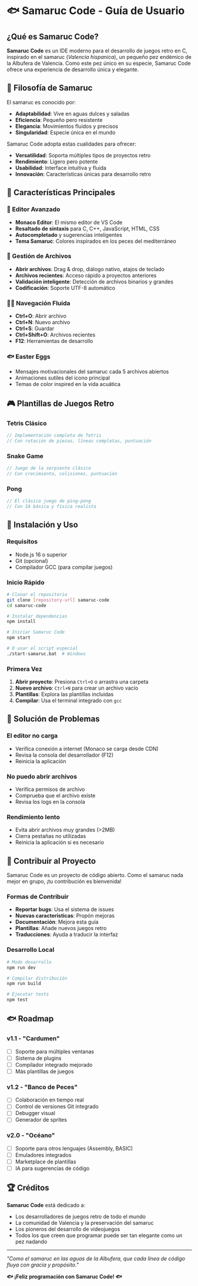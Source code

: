 # 🐟 Samaruc Code - Guía de Usuario

## ¿Qué es Samaruc Code?

**Samaruc Code** es un IDE moderno para el desarrollo de juegos retro en C, inspirado en el samaruc (*Valencia hispanica*), un pequeño pez endémico de la Albufera de Valencia. Como este pez único en su especie, Samaruc Code ofrece una experiencia de desarrollo única y elegante.

## 🌊 Filosofía de Samaruc

El samaruc es conocido por:
- **Adaptabilidad**: Vive en aguas dulces y saladas
- **Eficiencia**: Pequeño pero resistente
- **Elegancia**: Movimientos fluidos y precisos
- **Singularidad**: Especie única en el mundo

Samaruc Code adopta estas cualidades para ofrecer:
- **Versatilidad**: Soporta múltiples tipos de proyectos retro
- **Rendimiento**: Ligero pero potente
- **Usabilidad**: Interface intuitiva y fluida
- **Innovación**: Características únicas para desarrollo retro

## 🎣 Características Principales

### 🐠 Editor Avanzado
- **Monaco Editor**: El mismo editor de VS Code
- **Resaltado de sintaxis** para C, C++, JavaScript, HTML, CSS
- **Autocompletado** y sugerencias inteligentes
- **Tema Samaruc**: Colores inspirados en los peces del mediterráneo

### 🌊 Gestión de Archivos
- **Abrir archivos**: Drag & drop, diálogo nativo, atajos de teclado
- **Archivos recientes**: Acceso rápido a proyectos anteriores
- **Validación inteligente**: Detección de archivos binarios y grandes
- **Codificación**: Soporte UTF-8 automático

### 🏊‍♂️ Navegación Fluida
- **Ctrl+O**: Abrir archivo
- **Ctrl+N**: Nuevo archivo
- **Ctrl+S**: Guardar
- **Ctrl+Shift+O**: Archivos recientes
- **F12**: Herramientas de desarrollo

### 🐟 Easter Eggs
- Mensajes motivacionales del samaruc cada 5 archivos abiertos
- Animaciones sutiles del icono principal
- Temas de color inspired en la vida acuática

## 🎮 Plantillas de Juegos Retro

### Tetris Clásico
```c
// Implementación completa de Tetris
// Con rotación de piezas, líneas completas, puntuación
```

### Snake Game
```c
// Juego de la serpiente clásico
// Con crecimiento, colisiones, puntuación
```

### Pong
```c
// El clásico juego de ping-pong
// Con IA básica y física realista
```

## 🔧 Instalación y Uso

### Requisitos
- Node.js 16 o superior
- Git (opcional)
- Compilador GCC (para compilar juegos)

### Inicio Rápido
```bash
# Clonar el repositorio
git clone [repository-url] samaruc-code
cd samaruc-code

# Instalar dependencias
npm install

# Iniciar Samaruc Code
npm start

# O usar el script especial
./start-samaruc.bat  # Windows
```

### Primera Vez
1. **Abrir proyecto**: Presiona `Ctrl+O` o arrastra una carpeta
2. **Nuevo archivo**: `Ctrl+N` para crear un archivo vacío
3. **Plantillas**: Explora las plantillas incluidas
4. **Compilar**: Usa el terminal integrado con `gcc`

## 🐠 Solución de Problemas

### El editor no carga
- Verifica conexión a internet (Monaco se carga desde CDN)
- Revisa la consola del desarrollador (F12)
- Reinicia la aplicación

### No puedo abrir archivos
- Verifica permisos de archivo
- Comprueba que el archivo existe
- Revisa los logs en la consola

### Rendimiento lento
- Evita abrir archivos muy grandes (>2MB)
- Cierra pestañas no utilizadas
- Reinicia la aplicación si es necesario

## 🌊 Contribuir al Proyecto

Samaruc Code es un proyecto de código abierto. Como el samaruc nada mejor en grupo, ¡tu contribución es bienvenida!

### Formas de Contribuir
- **Reportar bugs**: Usa el sistema de issues
- **Nuevas características**: Propón mejoras
- **Documentación**: Mejora esta guía
- **Plantillas**: Añade nuevos juegos retro
- **Traducciones**: Ayuda a traducir la interfaz

### Desarrollo Local
```bash
# Modo desarrollo
npm run dev

# Compilar distribución
npm run build

# Ejecutar tests
npm test
```

## 🐟 Roadmap

### v1.1 - "Cardumen"
- [ ] Soporte para múltiples ventanas
- [ ] Sistema de plugins
- [ ] Compilador integrado mejorado
- [ ] Más plantillas de juegos

### v1.2 - "Banco de Peces"
- [ ] Colaboración en tiempo real
- [ ] Control de versiones Git integrado
- [ ] Debugger visual
- [ ] Generador de sprites

### v2.0 - "Océano"
- [ ] Soporte para otros lenguajes (Assembly, BASIC)
- [ ] Emuladores integrados
- [ ] Marketplace de plantillas
- [ ] IA para sugerencias de código

## 🏆 Créditos

**Samaruc Code** está dedicado a:
- Los desarrolladores de juegos retro de todo el mundo
- La comunidad de Valencia y la preservación del samaruc
- Los pioneros del desarrollo de videojuegos
- Todos los que creen que programar puede ser tan elegante como un pez nadando

---

*"Como el samaruc en las aguas de la Albufera, que cada línea de código fluya con gracia y propósito."*

**🐟 ¡Feliz programación con Samaruc Code! 🐟**
